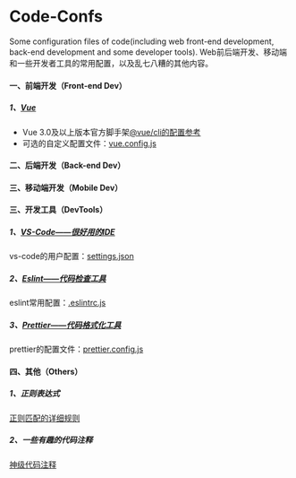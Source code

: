 # Code-Confs

Some configuration files of code(including web front-end development, back-end development and some developer tools).
Web前后端开发、移动端和一些开发者工具的常用配置，以及乱七八糟的其他内容。

#### 一、前端开发（Front-end Dev）

##### 1、[Vue](https://cn.vuejs.org/)

- Vue 3.0及以上版本官方脚手架[@vue/cli的配置参考](https://cli.vuejs.org/zh/config/)
- 可选的自定义配置文件：[vue.config.js](vue-cli%203.+%20configuration/vue.config.js)

#### 二、后端开发（Back-end Dev）

#### 三、移动端开发（Mobile Dev）

#### 三、开发工具（DevTools）

##### 1、[VS-Code——很好用的IDE](https://code.visualstudio.com/)

vs-code的用户配置：[settings.json](vs-code%20settings/settings.json)

##### 2、[Eslint——代码检查工具](https://eslint.org/)

eslint常用配置：[.eslintrc.js](eslint%20configuration/.eslintrc.js)

##### 3、[Prettier——代码格式化工具](https://prettier.io/)

prettier的配置文件：[prettier.config.js](prettier%20rules/prettier.config.js)

#### 四、其他（Others）

##### 1、正则表达式

[正则匹配的详细规则](regular%20expression/README.md)

##### 2、一些有趣的代码注释

[神级代码注释](code%20annotation/CodeAnnotation.json)